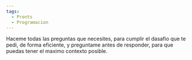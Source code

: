 ```yaml
---
tags:
  - Pronts
  - Programacion
---
```

Haceme todas las preguntas que necesites, para cumplir el dasafio que te pedi, de forma eficiente, y preguntame antes de responder, para que puedas tener el maximo contexto posible.